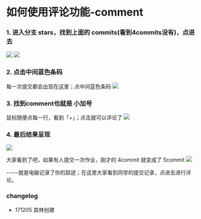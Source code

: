 # 如何使用评论功能-comment

### 1. 进入分支 stars，找到上面的  commits(看到4commits没有)，点进去
 ![](http://olvs25obh.bkt.clouddn.com/2017-12-05-150100.jpg)
![](http://olvs25obh.bkt.clouddn.com/2017-12-05-150132.jpg)

### 2. 点击中间蓝色条码
每一次提交都会出现在这里；点中间蓝色条码
![](http://olvs25obh.bkt.clouddn.com/2017-12-05-150144.jpg)
### 3. 找到comment也就是 小加号
鼠标随便点每一行，看到「+」；点击就可以评论了
![](http://olvs25obh.bkt.clouddn.com/2017-12-05-150207.jpg)


### 4. 最后结果呈现

![](http://olvs25obh.bkt.clouddn.com/2017-12-05-150320.jpg)


大家看到了吧，如果有人提交一次作业，刚才的 4commit 就变成了 5commit 
![](http://olvs25obh.bkt.clouddn.com/2017-12-05-150340.jpg)


-----就是电脑记录了你的踪迹；在这里大家看到同学的提交记录，点进去进行评论。

### changelog
- 171205 其林创建



